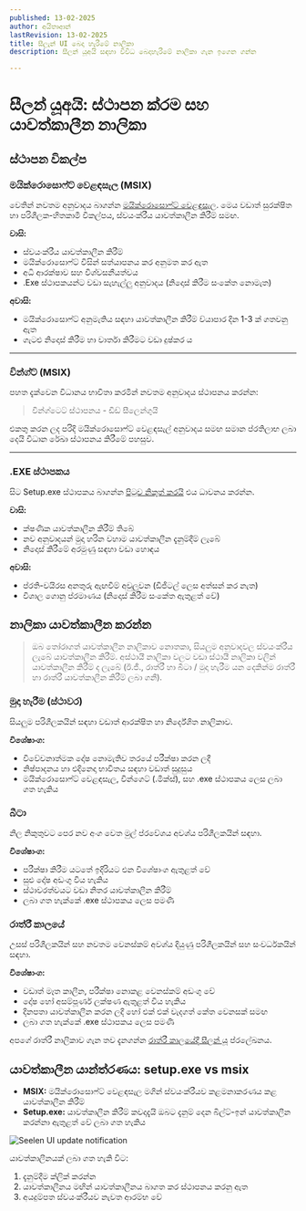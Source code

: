 ```yaml
---
published: 13-02-2025
author: අයිතාආන්
lastRevision: 13-02-2025
title: සීලැන් UI බෙදා හැරීමේ නාලිකා
description: සීලන් යූඅයි සඳහා විවිධ බෙදාහැරීමේ නාලිකා ගැන ඉගෙන ගන්න

---
```


# සීලන් යූඅයි: ස්ථාපන ක්රම සහ යාවත්කාලීන නාලිකා

## ස්ථාපන විකල්ප

### මයික්රොසොෆ්ට් වෙළඳසැල (MSIX)

වෙතින් නවතම අනුවාදය බාගන්න
[මයික්රොසොෆ්ට් වෙළඳසැල](https://www.microsoft.com/store). මෙය වඩාත් සුරක්ෂිත හා
 පරිශීලක-හිතකාමී විකල්පය, ස්වයංක්රීය යාවත්කාලීන කිරීම් සමඟ.

**වාසි:**

* ස්වයංක්රීය යාවත්කාලීන කිරීම්
* මයික්රොසොෆ්ට් විසින් සත්යාපනය කර අනුමත කර ඇත
* අධි ආරක්ෂාව සහ විශ්වසනීයත්වය
* .Exe ස්ථාපකයන්ට වඩා සැහැල්ලු අනුවාදය (නිදොස් කිරීම සංකේත නොමැත)

**අවාසි:**

* මයික්රොසොෆ්ට් අනුමැතිය සඳහා යාවත්කාලීන කිරීම් ව්යාපාර දින 1-3 ක් ගතවනු ඇත
* ගැටළු නිදොස් කිරීම හා වාර්තා කිරීමට වඩා දුෂ්කර ය

***

### වින්ග්ට් (MSIX)

පහත දැක්වෙන විධානය භාවිතා කරමින් නවතම අනුවාදය ස්ථාපනය කරන්න:

> වින්ග්ටෙට් ස්ථාපනය - ඩිඩ් සීලෙන්ගුයි

එකතු කරන ලද පරිදි මයික්රොසොෆ්ට් වෙළඳසැල් අනුවාදය සමඟ සමාන ප්රතිලාභ ලබා දෙයි
 විධාන රේඛා ස්ථාපනය කිරීමේ පහසුව.

***

### .EXE ස්ථාපකය

සිට Setup.exe ස්ථාපකය බාගන්න
[පිටුව නිකුත් කරයි](https://github.com/eythaann/Seelen-UI/releases) එය ධාවනය කරන්න.

**වාසි:**

* ක්ෂණික යාවත්කාලීන කිරීම් තිබේ
* නව අනුවාදයන් මුදා හරින වහාම යාවත්කාලීන දැනුම්දීම් ලැබේ
* නිදොස් කිරීමේ අරමුණු සඳහා වඩා හොඳය

**අවාසි:**

* ප්රති-වයිරස අනතුරු ඇඟවීම් අවුලුවන (ඩිජිටල් ලෙස අත්සන් කර නැත)
* විශාල ගොනු ප්රමාණය (නිදොස් කිරීම සංකේත ඇතුළත් වේ)

## නාලිකා යාවත්කාලීන කරන්න

> ඔබ තෝරාගත් යාවත්කාලීන නාලිකාව නොතකා, සියලුම අනුවාදවල ස්වයංක්රීය ලැබේ
>  යාවත්කාලීන කිරීම්. අස්ථායී නාලිකා වලට වඩා ස්ථායී නාලිකා වලින් යාවත්කාලීන කිරීම් ද ලැබේ
>  (ඊ.ජී., රාත්රී හා බීටා / මුදා හැරීම යන දෙකින්ම රාත්රී හා රාත්රී යාවත්කාලීන කිරීම් ලබා ගනී).

### මුදා හැරීම (ස්ථාවර)

සියලුම පරිශීලකයින් සඳහා වඩාත් ආරක්ෂිත හා නිර්දේශිත නාලිකාව.

**විශේෂාංග:**

* විවේචනාත්මක දෝෂ නොමැතිව තරයේ පරීක්ෂා කරන ලදී
* නිෂ්පාදනය හා එදිනෙදා භාවිතය සඳහා වඩාත් සුදුසුය
* මයික්රොසොෆ්ට් වෙළඳසැල, වින්ගෙට් (.මික්ස්), සහ .exe ස්ථාපකය ලෙස ලබා ගත හැකිය

### බීටා

නිල නිකුතුවට පෙර නව අංග වෙත මුල් ප්රවේශය අවශ්ය පරිශීලකයින් සඳහා.

**විශේෂාංග:**

* පරීක්ෂා කිරීම යටතේ ඉදිරියට එන විශේෂාංග ඇතුළත් වේ
* සුළු දෝෂ අඩංගු විය හැකිය
* ස්ථාවරත්වයට වඩා නිතර යාවත්කාලීන කිරීම්
* ලබා ගත හැක්කේ .exe ස්ථාපකය ලෙස පමණි

### රාත්රී කාලයේ

උසස් පරිශීලකයින් සහ නවතම වෙනස්කම් අවශ්ය දියුණු පරිශීලකයින් සහ සංවර්ධකයින් සඳහා.

**විශේෂාංග:**

* වඩාත් මෑත කාලීන, පරීක්ෂා නොකළ වෙනස්කම් අඩංගු වේ
* දෝෂ හෝ අසම්පූර්ණ ලක්ෂණ ඇතුළත් විය හැකිය
* දිනපතා යාවත්කාලීන කරන ලදි හෝ එක් එක් වැදගත් කේත වෙනසක් සමඟ
* ලබා ගත හැක්කේ .exe ස්ථාපකය ලෙස පමණි

අපගේ රාත්රී නාලිකාව ගැන තව දැනගන්න
[රාත්රී කාලයේදී සීලන් යූ](https://seelen.io/blog/nightly) ප්රලේඛනය.

## යාවත්කාලීන යාන්ත්රණය: setup.exe vs msix

* **MSIX:** මයික්රොසොෆ්ට් වෙළඳසැල මගින් ස්වයංක්රීයව කළමනාකරණය කළ යාවත්කාලීන කිරීම්
* **Setup.exe:** යාවත්කාලීන කිරීම් කවදාදැයි ඔබට දැනුම් දෙන බිල්ට්-ඉන් යාවත්කාලීන කරන්නා ඇතුළත් වේ
   ලබා ගත හැකිය

![Seelen UI update notification](https://github.com/Seelen-Inc/slu-blog/blob/master/blog/seelen-ui-distribution-channels/image.png?raw=true)

යාවත්කාලීනයක් ලබා ගත හැකි විට:

1. දැනුම්දීම ක්ලික් කරන්න
2. යාවත්කාලීනය මඟින් යාවත්කාලීනය බාගත කර ස්ථාපනය කරනු ඇත
3. අයදුම්පත ස්වයංක්රීයව නැවත ආරම්භ වේ
